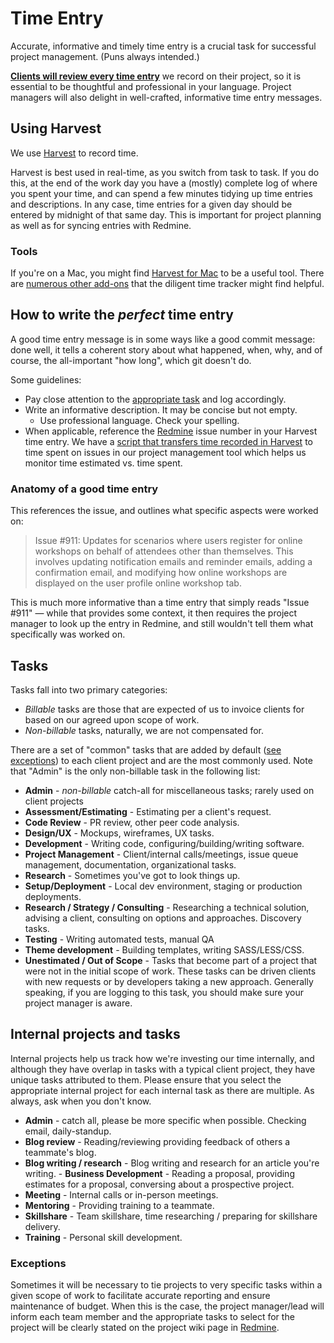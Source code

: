 # Time Entry

Accurate, informative and timely time entry is a crucial task for successful project management. (Puns always intended.)

<u>**Clients will review every time entry**</u> we record on their project, so it is essential to be thoughtful and professional in your language. Project managers will also delight in well-crafted, informative time entry messages.

## Using Harvest

We use [Harvest]( https://chrisrusso.harvestapp.com/welcome) to record time.

Harvest is best used in real-time, as you switch from task to task. If you do this, at the end of the work day you have a (mostly) complete log of where you spent your time, and can spend a few minutes tidying up time entries and descriptions. In any case, time entries for a given day should be entered by midnight of that same day. This is important for project planning as well as for syncing entries with Redmine.

### Tools

If you're on a Mac, you might find [Harvest for Mac](https://www.getharvest.com/mac) to be a useful tool. There are [numerous other add-ons](https://www.getharvest.com/add-ons) that the diligent time tracker might find helpful.

## How to write the _perfect_ time entry

A good time entry message is in some ways like a good commit message: done well, it tells a coherent story about what happened, when, why, and of course, the all-important "how long", which git doesn't do.

Some guidelines:

- Pay close attention to the [appropriate task](#tasks) and log accordingly.
- Write an informative description. It may be concise but not empty.
  - Use professional language. Check your spelling.
- When applicable, reference the [Redmine](/redmine.html) issue number in your Harvest time entry. We have a [script that transfers time recorded in Harvest](https://github.com/savaslabs/sumac) to time spent on issues in our project management tool which helps us monitor time estimated vs. time spent.

### Anatomy of a good time entry

This references the issue, and outlines what specific aspects were worked on:

> Issue #911: Updates for scenarios where users register for online workshops on behalf of attendees other than themselves. This involves updating notification emails and reminder emails, adding a confirmation email, and modifying how online workshops are displayed on the user profile online workshop tab.

This is much more informative than a time entry that simply reads "Issue #911" — while that provides some context, it then requires the project manager to look up the entry in Redmine, and still wouldn't tell them what specifically was worked on.

## Tasks

Tasks fall into two primary categories:

- *Billable* tasks are those that are expected of us to invoice clients for based on our agreed upon scope of work.
- *Non-billable* tasks, naturally, we are not compensated for.

There are a set of "common" tasks that are added by default ([see exceptions](#exceptions)) to each client project and are the most commonly used. Note that "Admin" is the only non-billable task in the following list:

- **Admin** - *non-billable* catch-all for miscellaneous tasks; rarely used on client projects
- **Assessment/Estimating** - Estimating per a client's request.
- **Code Review** - PR review, other peer code analysis.
- **Design/UX** - Mockups, wireframes, UX tasks.
- **Development** - Writing code, configuring/building/writing software.
- **Project Management** - Client/internal calls/meetings, issue queue management, documentation, organizational tasks.
- **Research** - Sometimes you've got to look things up.
- **Setup/Deployment** - Local dev environment, staging or production deployments.
- **Research / Strategy / Consulting** - Researching a technical solution, advising a client, consulting on options and approaches. Discovery tasks.
- **Testing** - Writing automated tests, manual QA
- **Theme development** - Building templates, writing SASS/LESS/CSS.
- **Unestimated / Out of Scope** - Tasks that become part of a project that were not in the initial scope of work. These tasks can be driven clients with new requests or by developers taking a new approach. Generally speaking, if you are logging to this task, you should make sure your project manager is aware.

## Internal projects and tasks

Internal projects help us track how we're investing our time internally, and although they have overlap in tasks with a typical client project, they have unique tasks attributed to them. Please ensure that you select the appropriate internal project for each internal task as there are multiple. As always, ask when you don't know.

- **Admin** - catch all, please be more specific when possible. Checking email, daily-standup.
- **Blog review** - Reading/reviewing providing feedback of others a teammate's blog.
- **Blog writing / research** - Blog writing and research for an article you're writing. - **Business Development** - Reading a proposal, providing estimates for a proposal, conversing about a prospective project.
- **Meeting** - Internal calls or in-person meetings.
- **Mentoring** - Providing training to a teammate.
- **Skillshare** - Team skillshare, time researching / preparing for skillshare delivery.
- **Training** - Personal skill development.

### Exceptions

Sometimes it will be necessary to tie projects to very specific tasks within a given scope of work to facilitate accurate reporting and ensure maintenance of budget. When this is the case, the project manager/lead will inform each team member and the appropriate tasks to select for the project will be clearly stated on the project wiki page in [Redmine](https://pm.savaslabs.com/).
